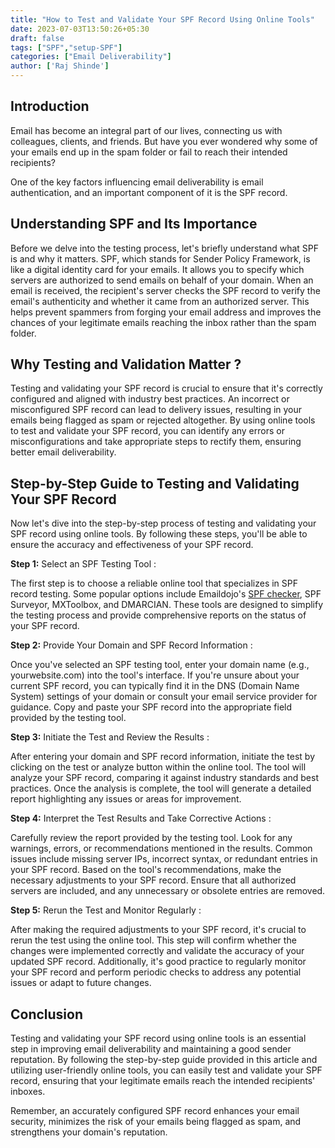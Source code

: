 ```yaml
---
title: "How to Test and Validate Your SPF Record Using Online Tools"
date: 2023-07-03T13:50:26+05:30
draft: false
tags: ["SPF","setup-SPF"]
categories: ["Email Deliverability"]
author: ['Raj Shinde']
---
```

## Introduction

Email has become an integral part of our lives, connecting us with colleagues, clients, and friends. But have you ever wondered why some of your emails end up in the spam folder or fail to reach their intended recipients?

One of the key factors influencing email deliverability is email authentication, and an important component of it is the SPF record.

## Understanding SPF and Its Importance

Before we delve into the testing process, let's briefly understand what SPF is and why it matters. SPF, which stands for Sender Policy Framework, is like a digital identity card for your emails. It allows you to specify which servers are authorized to send emails on behalf of your domain. When an email is received, the recipient's server checks the SPF record to verify the email's authenticity and whether it came from an authorized server. This helps prevent spammers from forging your email address and improves the chances of your legitimate emails reaching the inbox rather than the spam folder.

## Why Testing and Validation Matter ?

Testing and validating your SPF record is crucial to ensure that it's correctly configured and aligned with industry best practices. An incorrect or misconfigured SPF record can lead to delivery issues, resulting in your emails being flagged as spam or rejected altogether. By using online tools to test and validate your SPF record, you can identify any errors or misconfigurations and take appropriate steps to rectify them, ensuring better email deliverability.

## Step-by-Step Guide to Testing and Validating Your SPF Record

Now let's dive into the step-by-step process of testing and validating your SPF record using online tools. By following these steps, you'll be able to ensure the accuracy and effectiveness of your SPF record.

**Step 1:** Select an SPF Testing Tool :

The first step is to choose a reliable online tool that specializes in SPF record testing. Some popular options include Emaildojo's [SPF checker](https://emaildojo.io/spf-record-checker), SPF Surveyor, MXToolbox, and DMARCIAN. These tools are designed to simplify the testing process and provide comprehensive reports on the status of your SPF record.

**Step 2:** Provide Your Domain and SPF Record Information :

Once you've selected an SPF testing tool, enter your domain name (e.g., yourwebsite.com) into the tool's interface. If you're unsure about your current SPF record, you can typically find it in the DNS (Domain Name System) settings of your domain or consult your email service provider for guidance. Copy and paste your SPF record into the appropriate field provided by the testing tool.

**Step 3:** Initiate the Test and Review the Results :

After entering your domain and SPF record information, initiate the test by clicking on the test or analyze button within the online tool. The tool will analyze your SPF record, comparing it against industry standards and best practices. Once the analysis is complete, the tool will generate a detailed report highlighting any issues or areas for improvement.

**Step 4:** Interpret the Test Results and Take Corrective Actions :

Carefully review the report provided by the testing tool. Look for any warnings, errors, or recommendations mentioned in the results. Common issues include missing server IPs, incorrect syntax, or redundant entries in your SPF record. Based on the tool's recommendations, make the necessary adjustments to your SPF record. Ensure that all authorized servers are included, and any unnecessary or obsolete entries are removed.

**Step 5:** Rerun the Test and Monitor Regularly :

After making the required adjustments to your SPF record, it's crucial to rerun the test using the online tool. This step will confirm whether the changes were implemented correctly and validate the accuracy of your updated SPF record. Additionally, it's good practice to regularly monitor your SPF record and perform periodic checks to address any potential issues or adapt to future changes.

## Conclusion

Testing and validating your SPF record using online tools is an essential step in improving email deliverability and maintaining a good sender reputation. By following the step-by-step guide provided in this article and utilizing user-friendly online tools, you can easily test and validate your SPF record, ensuring that your legitimate emails reach the intended recipients' inboxes.

Remember, an accurately configured SPF record enhances your email security, minimizes the risk of your emails being flagged as spam, and strengthens your domain's reputation.
